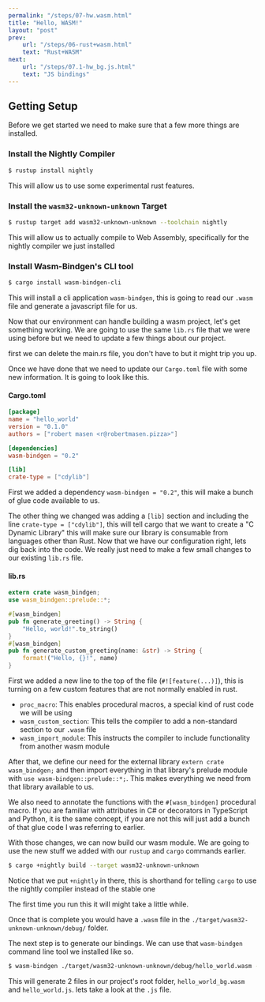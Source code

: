 ```yaml
---
permalink: "/steps/07-hw.wasm.html"
title: "Hello, WASM!"
layout: "post"
prev: 
    url: "/steps/06-rust+wasm.html"
    text: "Rust+WASM"
next:
    url: "/steps/07.1-hw_bg.js.html"
    text: "JS bindings"
---
```

## Getting Setup
<div class="explain">
Before we get started we need to make sure that a few more things are installed.
</div>

### Install the Nightly Compiler

```bash
$ rustup install nightly
```
<p class="explain">This will allow us to use some experimental rust features.</p>

### Install the `wasm32-unknown-unknown` Target
```bash
$ rustup target add wasm32-unknown-unknown --toolchain nightly
```
<p class="explain">This will allow us to actually compile to Web Assembly, specifically for the nightly compiler we just installed</p>

### Install Wasm-Bindgen's CLI tool
```bash
$ cargo install wasm-bindgen-cli
```
<div class="explain">
<p>This will install a cli application <code>wasm-bindgen</code>, this is going to read our <code>.wasm</code> file and generate a javascript file for us.</p>

<p>Now that our environment can handle building a wasm project, let's get something working. We are going to use the same <code>lib.rs</code> file that we were using before but we need to update a few things about our project.</p>

<p>first we can delete the main.rs file, you don't have to but it might trip you up.</p>

<p>Once we have done that we need to update our <code>Cargo.toml</code> file with some new information. It is going to look like this.</p>
</div>

#### Cargo.toml
```toml
[package]
name = "hello_world"
version = "0.1.0"
authors = ["robert masen <r@robertmasen.pizza>"]

[dependencies]
wasm-bindgen = "0.2"

[lib]
crate-type = ["cdylib"]
```
<div class="explain">
<p>First we added a dependency <code>wasm-bindgen = "0.2"</code>, this will make a bunch of glue code available to us. </p>
<p>
The other thing we changed was adding a <code>[lib]</code> section and including the line <code>crate-type = ["cdylib"]</code>, this will tell cargo that we want to create a "C Dynamic Library" this will make sure our library is consumable from languages other than Rust. Now that we have our configuration right, lets dig back into the code. We really just need to make a few small changes to our existing <code>lib.rs</code> file.
</p>
</div>

#### lib.rs
```rust
extern crate wasm_bindgen;
use wasm_bindgen::prelude::*;

#[wasm_bindgen]
pub fn generate_greeting() -> String {
    "Hello, world!".to_string()
}
#[wasm_bindgen]
pub fn generate_custom_greeting(name: &str) -> String {
    format!("Hello, {}!", name)
}
```
<div class="explain">
<p>
First we added a new line to the top of the file (<code>#![feature(...)]</code>), this is turning on a few custom features that are not normally enabled in rust.
</p>
<ul>
<li>
<code>proc_macro</code>: This enables procedural macros, a special kind of rust code we will be using
</li>
<li>
<code>wasm_custom_section</code>: This tells the compiler to add a non-standard section to our <code>.wasm</code> file
</li>
<li>
<code>wasm_import_module</code>: This instructs the compiler to include functionality from another wasm module
</li>
</ul>
<p>
After that, we define our need for the external library <code>extern crate wasm_bindgen;</code> and then import everything in that library's prelude module with <code>use wasm-bindgen::prelude::*;</code>. This makes everything we need from that library available to us.
</p>
<p>
We also need to annotate the functions with the <code>#[wasm_bindgen]</code> procedural macro. If you are familiar with attributes in C# or decorators in TypeScript and Python, it is the same concept, if you are not this will just add a bunch of that glue code I was referring to earlier.
</p>
<p>
With those changes, we can now build our wasm module. We are going to use the new stuff we added with our <code>rustup</code> and <code>cargo</code> commands earlier.
</p>
</div>

```bash
$ cargo +nightly build --target wasm32-unknown-unknown
```
<div class="explain">
<p>Notice that we put <code>+nightly</code> in there, this is shorthand for telling <code>cargo</code> to use the nightly compiler instead of the stable one</p>
<p>The first time you run this it will might take a little while.</p>
<p>Once that is complete you would have a <code>.wasm</code> file in the <code>./target/wasm32-unknown-unknown/debug/</code> folder.</p>
<p>The next step is to generate our bindings. We can use that <code>wasm-bindgen</code> command line tool we installed like so.</p>
</div>

```bash
$ wasm-bindgen ./target/wasm32-unknown-unknown/debug/hello_world.wasm --out-dir .
```

<div class="explain">
This will generate 2 files in our project's root folder, <code>hello_world_bg.wasm</code> and <code>hello_world.js</code>.
lets take a look at the <code>.js</code> file.
</div>